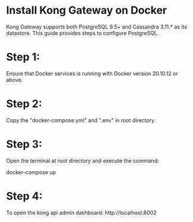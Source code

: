# Install Kong Gateway on Docker

Kong Gateway supports both PostgreSQL 9.5+ and Cassandra 3.11.* as its datastore. This guide provides steps to configure PostgreSQL.

# Step 1:

Ensure that Docker services is running with Docker version 20.10.12 or above.

# Step 2:

Copy the "docker-compose.yml" and ".env" in root directory.

# Step 3:

Open the terminal at root directory and execute the command:  

  docker-compose up

# Step 4:

To open the kong api admin dashboard: http://localhost:8002